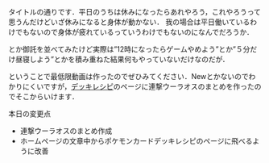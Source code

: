 タイトルの通りです．平日のうちは休みになったらあれやろう，これやろうって思うんだけどいざ休みになると身体が動かない．
我の場合は平日働いているわけでもないので身体が疲れているっていうわけでもないのになんでだろうか．

とか御託を並べてみたけど実際は”12時になったらゲームやめよう”とか”５分だけ昼寝しよう”とかを積み重ねた結果何もやっていないだけなのだが．

ということで最低限動画は作ったのでぜひみてください．Newとかないのでわかりにくいですが，[デッキレシピ](Kusausagi-Tsukasa.github.io/Deck/recipeHome.md)のページに連撃ウーラオスのまとめを作ったのでそこからいけます．

本日の変更点
- 連撃ウーラオスのまとめ作成
- ホームページの文章中からポケモンカードデッキレシピのページに飛べるように改善
